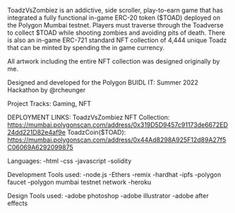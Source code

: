 ToadzVsZombiez is an addictive, side scroller, play-to-earn game that has integrated a fully functional in-game ERC-20 token ($TOAD) deployed on the Polygon Mumbai testnet. Players must traverse through the Toadverse to collect $TOAD while shooting zombies and avoiding pits of death. There is also an in-game ERC-721 standard NFT collection of 4,444 unique Toadz that can be minted by spending the in game currency. 

All artwork including the entire NFT collection was designed originally by me.

Designed and developed for the Polygon BUIDL IT: Summer 2022 Hackathon by @rcheunger

Project Tracks: Gaming, NFT

DEPLOYMENT LINKS:
ToadzVsZombiez NFT Collection: https://mumbai.polygonscan.com/address/0x319D5D9457c91173de6672ED24dd221D82e4af9e
ToadzCoin($TOAD): https://mumbai.polygonscan.com/address/0x44Ad8298A925F12d89A27f5C06069A6292099875

Languages:
-html
-css
-javascript
-solidity

Development Tools used:
-node.js
-Ethers
-remix
-hardhat
-ipfs
-polygon faucet
-polygon mumbai testnet network
-heroku

Design Tools used:
-adobe photoshop
-adobe illustrator
-adobe after effects

